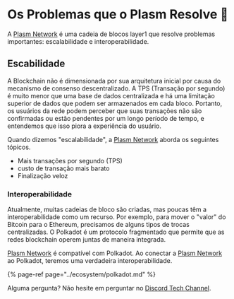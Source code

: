 # Os Problemas que o Plasm Resolve 🌾

A [Plasm Network](https://www.plasmnet.io/) é uma cadeia de blocos layer1 que resolve problemas importantes: escalabilidade e interoperabilidade. 

## Escabilidade

A Blockchain não é dimensionada por sua arquitetura inicial por causa do mecanismo de consenso descentralizado. A TPS \(Transação por segundo\) é muito menor que uma base de dados centralizada e há uma limitação superior de dados que podem ser armazenados em cada bloco. Portanto, os usuários da rede podem perceber que suas transações não são confirmadas ou estão pendentes por um longo período de tempo, e entendemos que isso piora a experiência do usuário. 

Quando dizemos "escalabilidade", a [Plasm Network](https://www.plasmnet.io/)  aborda os seguintes tópicos.

* Mais transações por segundo \(TPS\)
* custo de transação mais barato
* Finalização veloz

### Interoperabilidade

Atualmente, muitas cadeias de bloco são criadas, mas poucas têm a interoperabilidade como um recurso. Por exemplo, para mover o "valor" do Bitcoin para o Ethereum, precisamos de alguns tipos de trocas centralizadas. O Polkadot é um protocolo fragmentado que permite que as redes blockchain operem juntas de maneira integrada.

[Plasm Network](https://www.plasmnet.io/) é compatível com Polkadot. Ao conectar a [Plasm Network](https://www.plasmnet.io/) ao Polkadot, teremos uma verdadeira interoperabilidade.


{% page-ref page="../ecosystem/polkadot.md" %}

Alguma pergunta? Não hesite em perguntar no [Discord Tech Channel](https://discord.gg/Z3nC9U4).

